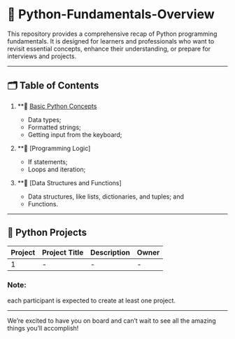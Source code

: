 # 📘 Python-Fundamentals-Overview
This repository provides a comprehensive recap of Python programming fundamentals. It is designed for learners and professionals who want to revisit essential concepts, enhance their understanding, or prepare for interviews and projects.

---



## 🗂 Table of Contents

1. **📘 [Basic Python Concepts](https://#)
    * Data types;
    * Formatted strings;
    * Getting input from the keyboard;
  
2. **📘 [Programming Logic]
    * If statements;
    * Loops and iteration;

3. **📘 [Data Structures and Functions]
    * Data structures, like lists, dictionaries, and tuples; and
    * Functions. 
---


## 🐍 Python Projects


| Project  | Project Title                              | Description                                       |  Owner|
|-----------|---------------------------------------------|-----------------------------------------------------------------------------|-------------|
| 1         |      -                            | -     | - |

### Note:
each participant is expected to create at least one project.




---

We’re excited to have you on board and can’t wait to see all the amazing things you’ll accomplish!
